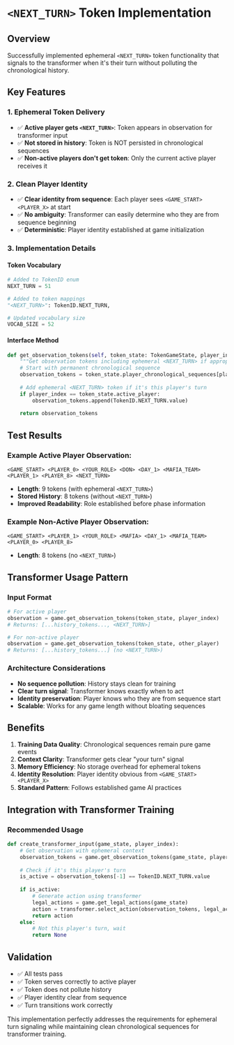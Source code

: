 # `<NEXT_TURN>` Token Implementation

## Overview
Successfully implemented ephemeral `<NEXT_TURN>` token functionality that signals to the transformer when it's their turn without polluting the chronological history.

## Key Features

### 1. Ephemeral Token Delivery
- ✅ **Active player gets `<NEXT_TURN>`**: Token appears in observation for transformer input
- ✅ **Not stored in history**: Token is NOT persisted in chronological sequences
- ✅ **Non-active players don't get token**: Only the current active player receives it

### 2. Clean Player Identity
- ✅ **Clear identity from sequence**: Each player sees `<GAME_START> <PLAYER_X>` at start
- ✅ **No ambiguity**: Transformer can easily determine who they are from sequence beginning
- ✅ **Deterministic**: Player identity established at game initialization

### 3. Implementation Details

#### Token Vocabulary
```python
# Added to TokenID enum
NEXT_TURN = 51

# Added to token mappings
"<NEXT_TURN>": TokenID.NEXT_TURN,

# Updated vocabulary size
VOCAB_SIZE = 52
```

#### Interface Method
```python
def get_observation_tokens(self, token_state: TokenGameState, player_index: int) -> List[int]:
    """Get observation tokens including ephemeral <NEXT_TURN> if appropriate."""
    # Start with permanent chronological sequence
    observation_tokens = token_state.player_chronological_sequences[player_index].copy()
    
    # Add ephemeral <NEXT_TURN> token if it's this player's turn
    if player_index == token_state.active_player:
        observation_tokens.append(TokenID.NEXT_TURN.value)
    
    return observation_tokens
```

## Test Results

### Example Active Player Observation:
```
<GAME_START> <PLAYER_0> <YOUR_ROLE> <DON> <DAY_1> <MAFIA_TEAM> <PLAYER_1> <PLAYER_8> <NEXT_TURN>
```
- **Length**: 9 tokens (with ephemeral `<NEXT_TURN>`)
- **Stored History**: 8 tokens (without `<NEXT_TURN>`)
- **Improved Readability**: Role established before phase information

### Example Non-Active Player Observation:
```
<GAME_START> <PLAYER_1> <YOUR_ROLE> <MAFIA> <DAY_1> <MAFIA_TEAM> <PLAYER_0> <PLAYER_8>
```
- **Length**: 8 tokens (no `<NEXT_TURN>`)

## Transformer Usage Pattern

### Input Format
```python
# For active player
observation = game.get_observation_tokens(token_state, player_index)
# Returns: [...history_tokens..., <NEXT_TURN>]

# For non-active player  
observation = game.get_observation_tokens(token_state, other_player)
# Returns: [...history_tokens...] (no <NEXT_TURN>)
```

### Architecture Considerations
- **No sequence pollution**: History stays clean for training
- **Clear turn signal**: Transformer knows exactly when to act
- **Identity preservation**: Player knows who they are from sequence start
- **Scalable**: Works for any game length without bloating sequences

## Benefits

1. **Training Data Quality**: Chronological sequences remain pure game events
2. **Context Clarity**: Transformer gets clear "your turn" signal
3. **Memory Efficiency**: No storage overhead for ephemeral tokens
4. **Identity Resolution**: Player identity obvious from `<GAME_START> <PLAYER_X>`
5. **Standard Pattern**: Follows established game AI practices

## Integration with Transformer Training

### Recommended Usage
```python
def create_transformer_input(game_state, player_index):
    # Get observation with ephemeral context
    observation_tokens = game.get_observation_tokens(game_state, player_index)
    
    # Check if it's this player's turn
    is_active = observation_tokens[-1] == TokenID.NEXT_TURN.value
    
    if is_active:
        # Generate action using transformer
        legal_actions = game.get_legal_actions(game_state)
        action = transformer.select_action(observation_tokens, legal_actions)
        return action
    else:
        # Not this player's turn, wait
        return None
```

## Validation
- ✅ All tests pass
- ✅ Token serves correctly to active player
- ✅ Token does not pollute history
- ✅ Player identity clear from sequence
- ✅ Turn transitions work correctly

This implementation perfectly addresses the requirements for ephemeral turn signaling while maintaining clean chronological sequences for transformer training.
